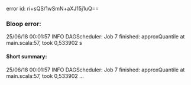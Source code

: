 error id: ri+sQS/1wSmN+aXJ15j1uQ==
### Bloop error:

25/06/18 00:01:57 INFO DAGScheduler: Job 7 finished: approxQuantile at main.scala:57, took 0,533902 s
#### Short summary: 

25/06/18 00:01:57 INFO DAGScheduler: Job 7 finished: approxQuantile at main.scala:57, took 0,533902 ...